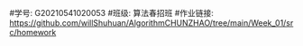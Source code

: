 #学号: G20210541020053
#班级: 算法春招班
#作业链接: https://github.com/willShuhuan/AlgorithmCHUNZHAO/tree/main/Week_01/src/homework